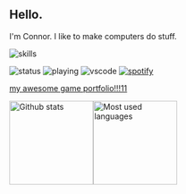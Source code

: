 ## Hello.

I'm Connor. I like to make computers do stuff.

![skills](https://skillicons.dev/icons?i=python,c,cpp,cs,java,html,css,js,ts,bash,apple,windows,ubuntu,unity,premiere)

![status](https://api.statusbadges.me/badge/status/211947199192367114?simple=true)
![playing](https://api.statusbadges.me/badge/playing/211947199192367114)
![vscode](https://api.statusbadges.me/badge/vscode/211947199192367114)
[![spotify](https://api.statusbadges.me/badge/spotify/211947199192367114)](https://api.statusbadges.me/openspotify/211947199192367114)

[my awesome game portfolio!!!11](https://connoryo.github.io/)

<img src="https://github-readme-stats-connoryos-projects.vercel.app//api?show_icons=true&username=connoryo&theme=radical" alt="Github stats" height="150"><img src="https://github-readme-stats-connoryos-projects.vercel.app/api/top-langs/?username=connoryo&hide_progress=true&theme=radical" alt="Most used languages" height="150">
